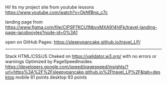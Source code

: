 Hi! Its my project site from youtube lessons  https://www.youtube.com/watch?v=OkNfBnq_c7c

landing page from https://www.figma.com/file/ClPSP7KCU1NbvxMXA914hlFk/travel-landing-page-jacobvoyles?node-id=0%3A1 

open on GitHub Pages: https://sleepypancake.github.io/travel_LP/


_____
Stack HTML/CSS/JS
Cheked on https://validator.w3.org/ with no errors or warnings
Optimized by PageSpeedInsides https://developers.google.com/speed/pagespeed/insights/?url=https%3A%2F%2Fsleepypancake.github.io%2Ftravel_LP%2F&tab=desktop
mobile 61 points
desktop 93 points


